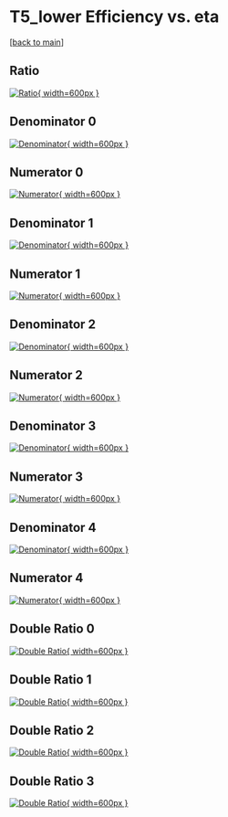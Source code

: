 # T5_lower Efficiency vs. eta

[[back to main](./)]



## Ratio

[![Ratio](../mtv/var/T5_lower_xtr_211_1_eff_eta.png){ width=600px }](../mtv/var/T5_lower_xtr_211_1_eff_eta.pdf)

## Denominator 0

[![Denominator](../mtv/den/T5_lower_xtr_211_1_eff_eta_den0.png){ width=600px }](../mtv/den/T5_lower_xtr_211_1_eff_eta_den0.pdf)

## Numerator 0

[![Numerator](../mtv/num/T5_lower_xtr_211_1_eff_eta_num0.png){ width=600px }](../mtv/num/T5_lower_xtr_211_1_eff_eta_num0.pdf)

## Denominator 1

[![Denominator](../mtv/den/T5_lower_xtr_211_1_eff_eta_den1.png){ width=600px }](../mtv/den/T5_lower_xtr_211_1_eff_eta_den1.pdf)

## Numerator 1

[![Numerator](../mtv/num/T5_lower_xtr_211_1_eff_eta_num1.png){ width=600px }](../mtv/num/T5_lower_xtr_211_1_eff_eta_num1.pdf)

## Denominator 2

[![Denominator](../mtv/den/T5_lower_xtr_211_1_eff_eta_den2.png){ width=600px }](../mtv/den/T5_lower_xtr_211_1_eff_eta_den2.pdf)

## Numerator 2

[![Numerator](../mtv/num/T5_lower_xtr_211_1_eff_eta_num2.png){ width=600px }](../mtv/num/T5_lower_xtr_211_1_eff_eta_num2.pdf)

## Denominator 3

[![Denominator](../mtv/den/T5_lower_xtr_211_1_eff_eta_den3.png){ width=600px }](../mtv/den/T5_lower_xtr_211_1_eff_eta_den3.pdf)

## Numerator 3

[![Numerator](../mtv/num/T5_lower_xtr_211_1_eff_eta_num3.png){ width=600px }](../mtv/num/T5_lower_xtr_211_1_eff_eta_num3.pdf)

## Denominator 4

[![Denominator](../mtv/den/T5_lower_xtr_211_1_eff_eta_den4.png){ width=600px }](../mtv/den/T5_lower_xtr_211_1_eff_eta_den4.pdf)

## Numerator 4

[![Numerator](../mtv/num/T5_lower_xtr_211_1_eff_eta_num4.png){ width=600px }](../mtv/num/T5_lower_xtr_211_1_eff_eta_num4.pdf)

## Double Ratio 0

[![Double Ratio](../mtv/ratio/T5_lower_xtr_211_1_eff_eta_ratio0.png){ width=600px }](../mtv/ratio/T5_lower_xtr_211_1_eff_eta_ratio0.pdf)

## Double Ratio 1

[![Double Ratio](../mtv/ratio/T5_lower_xtr_211_1_eff_eta_ratio1.png){ width=600px }](../mtv/ratio/T5_lower_xtr_211_1_eff_eta_ratio1.pdf)

## Double Ratio 2

[![Double Ratio](../mtv/ratio/T5_lower_xtr_211_1_eff_eta_ratio2.png){ width=600px }](../mtv/ratio/T5_lower_xtr_211_1_eff_eta_ratio2.pdf)

## Double Ratio 3

[![Double Ratio](../mtv/ratio/T5_lower_xtr_211_1_eff_eta_ratio3.png){ width=600px }](../mtv/ratio/T5_lower_xtr_211_1_eff_eta_ratio3.pdf)

